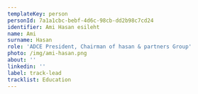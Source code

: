 ```yaml
---
templateKey: person
personId: 7a1a1cbc-bebf-4d6c-98cb-dd2b98c7cd24
identifier: Ami Hasan esileht
name: Ami
surname: Hasan
role: 'ADCE President, Chairman of hasan & partners Group'
photo: /img/ami-hasan.png
about: ''
linkedin: ''
label: track-lead
tracklist: Education
---
```

